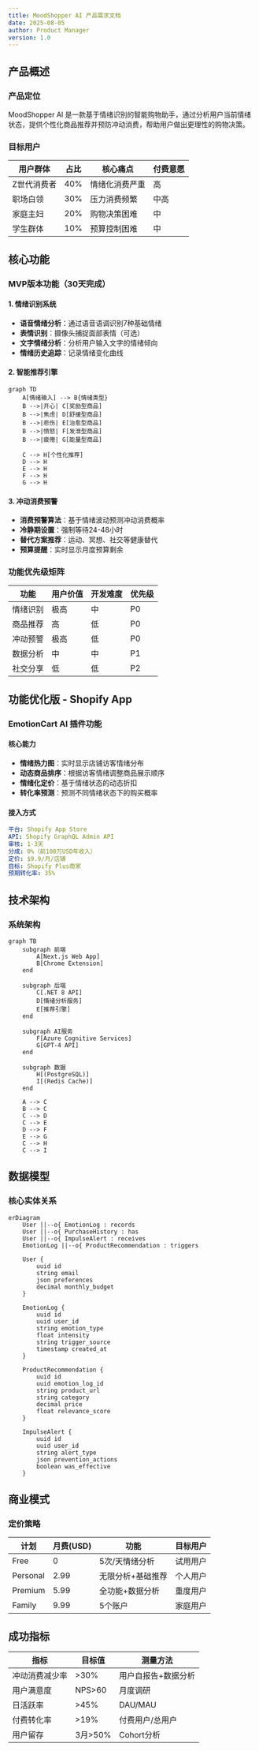 ```yaml
---
title: MoodShopper AI 产品需求文档
date: 2025-08-05
author: Product Manager
version: 1.0
---
```


## 产品概述

### 产品定位
MoodShopper AI 是一款基于情绪识别的智能购物助手，通过分析用户当前情绪状态，提供个性化商品推荐并预防冲动消费，帮助用户做出更理性的购物决策。

### 目标用户

| 用户群体 | 占比 | 核心痛点 | 付费意愿 |
|---------|------|---------|----------|
| Z世代消费者 | 40% | 情绪化消费严重 | 高 |
| 职场白领 | 30% | 压力消费频繁 | 中高 |
| 家庭主妇 | 20% | 购物决策困难 | 中 |
| 学生群体 | 10% | 预算控制困难 | 中 |

## 核心功能

### MVP版本功能（30天完成）

#### 1. 情绪识别系统
- **语音情绪分析**：通过语音语调识别7种基础情绪
- **表情识别**：摄像头捕捉面部表情（可选）
- **文字情绪分析**：分析用户输入文字的情绪倾向
- **情绪历史追踪**：记录情绪变化曲线

#### 2. 智能推荐引擎
```mermaid
graph TD
    A[情绪输入] --> B{情绪类型}
    B -->|开心| C[奖励型商品]
    B -->|焦虑| D[舒缓型商品]
    B -->|悲伤| E[治愈型商品]
    B -->|愤怒| F[发泄型商品]
    B -->|疲倦| G[能量型商品]
    
    C --> H[个性化推荐]
    D --> H
    E --> H
    F --> H
    G --> H
```

#### 3. 冲动消费预警
- **消费预警算法**：基于情绪波动预测冲动消费概率
- **冷静期设置**：强制等待24-48小时
- **替代方案推荐**：运动、冥想、社交等健康替代
- **预算提醒**：实时显示月度预算剩余

### 功能优先级矩阵

| 功能 | 用户价值 | 开发难度 | 优先级 |
|------|---------|----------|--------|
| 情绪识别 | 极高 | 中 | P0 |
| 商品推荐 | 高 | 低 | P0 |
| 冲动预警 | 极高 | 低 | P0 |
| 数据分析 | 中 | 中 | P1 |
| 社交分享 | 低 | 低 | P2 |

## 功能优化版 - Shopify App

### EmotionCart AI 插件功能

#### 核心能力
- **情绪热力图**：实时显示店铺访客情绪分布
- **动态商品排序**：根据访客情绪调整商品展示顺序
- **情绪化定价**：基于情绪状态的动态折扣
- **转化率预测**：预测不同情绪状态下的购买概率

#### 接入方式
```yaml
平台: Shopify App Store
API: Shopify GraphQL Admin API
审核: 1-3天
分成: 0%（前100万USD年收入）
定价: $9.9/月/店铺
目标: Shopify Plus商家
预期转化率: 35%
```

## 技术架构

### 系统架构
```mermaid
graph TB
    subgraph 前端
        A[Next.js Web App]
        B[Chrome Extension]
    end
    
    subgraph 后端
        C[.NET 8 API]
        D[情绪分析服务]
        E[推荐引擎]
    end
    
    subgraph AI服务
        F[Azure Cognitive Services]
        G[GPT-4 API]
    end
    
    subgraph 数据
        H[(PostgreSQL)]
        I[(Redis Cache)]
    end
    
    A --> C
    B --> C
    C --> D
    C --> E
    D --> F
    E --> G
    C --> H
    C --> I
```

## 数据模型

### 核心实体关系
```mermaid
erDiagram
    User ||--o{ EmotionLog : records
    User ||--o{ PurchaseHistory : has
    User ||--o{ ImpulseAlert : receives
    EmotionLog ||--o{ ProductRecommendation : triggers
    
    User {
        uuid id
        string email
        json preferences
        decimal monthly_budget
    }
    
    EmotionLog {
        uuid id
        uuid user_id
        string emotion_type
        float intensity
        string trigger_source
        timestamp created_at
    }
    
    ProductRecommendation {
        uuid id
        uuid emotion_log_id
        string product_url
        string category
        decimal price
        float relevance_score
    }
    
    ImpulseAlert {
        uuid id
        uuid user_id
        string alert_type
        json prevention_actions
        boolean was_effective
    }
```

## 商业模式

### 定价策略

| 计划 | 月费(USD) | 功能 | 目标用户 |
|------|-----------|------|----------|
| Free | 0 | 5次/天情绪分析 | 试用用户 |
| Personal | 2.99 | 无限分析+基础推荐 | 个人用户 |
| Premium | 5.99 | 全功能+数据分析 | 重度用户 |
| Family | 9.99 | 5个账户 | 家庭用户 |

## 成功指标

| 指标 | 目标值 | 测量方法 |
|------|--------|----------|
| 冲动消费减少率 | >30% | 用户自报告+数据分析 |
| 用户满意度 | NPS>60 | 月度调研 |
| 日活跃率 | >45% | DAU/MAU |
| 付费转化率 | >19% | 付费用户/总用户 |
| 用户留存 | 3月>50% | Cohort分析 |